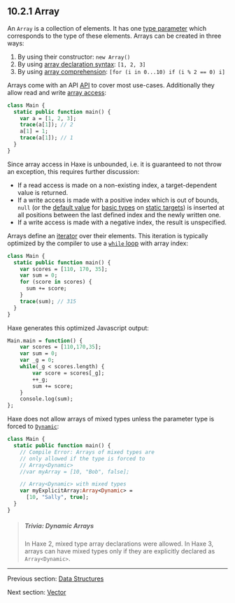 ## 10.2.1 Array

An `Array` is a collection of elements. It has one [type parameter](type-system-type-parameters.md) which corresponds to the type of these elements. Arrays can be created in three ways:

1. By using their constructor: `new Array()`
2. By using [array declaration syntax](expression-array-declaration.md): `[1, 2, 3]`
3. By using [array comprehension](lf-array-comprehension.md): `[for (i in 0...10) if (i % 2 == 0) i]`

Arrays come with an API [API](http://api.haxe.org/Array.html) to cover most use-cases. Additionally they allow read and write [array access](expression-array-access.md):

```haxe
class Main {
  static public function main() {
    var a = [1, 2, 3];
    trace(a[1]); // 2
    a[1] = 1;
    trace(a[1]); // 1
  }
}
```

Since array access in Haxe is unbounded, i.e. it is guaranteed to not throw an exception, this requires further discussion:

* If a read access is made on a non-existing index, a target-dependent value is returned.
* If a write access is made with a positive index which is out of bounds, `null` (or the [default value](dictionary.md#define-default-value) for [basic types](types-basic-types.md) on [static targets](dictionary.md#define-static-target)) is inserted at all positions between the last defined index and the newly written one.
* If a write access is made with a negative index, the result is unspecified.

Arrays define an [iterator](lf-iterators.md) over their elements. This iteration is typically optimized by the compiler to use a [`while` loop](expression-while.md) with array index:

```haxe
class Main {
  static public function main() {
    var scores = [110, 170, 35];
    var sum = 0;
    for (score in scores) {
      sum += score;
    }
    trace(sum); // 315
  }
}
```

Haxe generates this optimized Javascript output:

```haxe
Main.main = function() {
	var scores = [110,170,35];
	var sum = 0;
	var _g = 0;
	while(_g < scores.length) {
		var score = scores[_g];
		++_g;
		sum += score;
	}
	console.log(sum);
};
```

Haxe does not allow arrays of mixed types unless the parameter type is forced to [`Dynamic`](types-dynamic.md):

```haxe
class Main {
  static public function main() {
    // Compile Error: Arrays of mixed types are
    // only allowed if the type is forced to
    // Array<Dynamic>
    //var myArray = [10, "Bob", false];

    // Array<Dynamic> with mixed types
    var myExplicitArray:Array<Dynamic> =
      [10, "Sally", true];
  }
}
```

> ##### Trivia: Dynamic Arrays
>
> In Haxe 2, mixed type array declarations were allowed. In Haxe 3, arrays can have mixed types only if they are explicitly declared as `Array<Dynamic>`.

---

Previous section: [Data Structures](std-ds.md)

Next section: [Vector](std-vector.md)